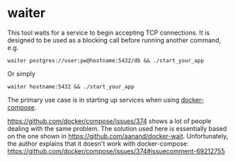 # waiter

This tool waits for a service to begin accepting TCP connections. It is designed
to be used as a blocking call before running another command, e.g.

    waiter postgres://user:pw@hostname:5432/db && ./start_your_app

Or simply

    waiter hostname:5432 && ./start_your_app

The primary use case is in starting up services when using
[docker-compose](https://www.docker.com/docker-compose).

https://github.com/docker/compose/issues/374 shows a lot of people dealing with
the same problem. The solution used here is essentially based on the one shown
in https://github.com/aanand/docker-wait. Unfortunately, the author explains
that it doesn't work with docker-compose:
https://github.com/docker/compose/issues/374#issuecomment-69212755

